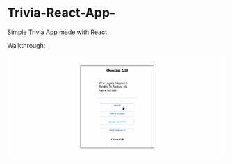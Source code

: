 # Trivia-React-App-
Simple Trivia App made with React

Walkthrough:

<img src="TriviaAppWalkThrough.gif" alt="Walkthrough"/>
